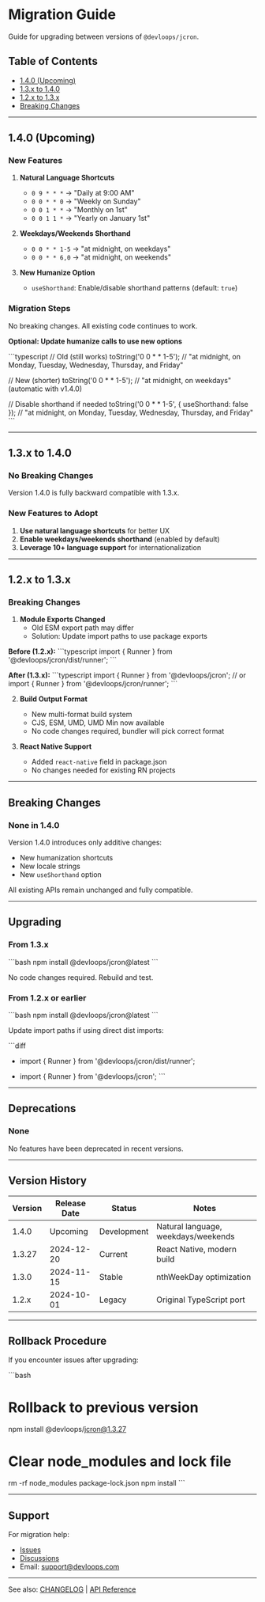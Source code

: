 # Migration Guide

Guide for upgrading between versions of `@devloops/jcron`.

## Table of Contents

- [1.4.0 (Upcoming)](#140-upcoming)
- [1.3.x to 1.4.0](#13x-to-140)
- [1.2.x to 1.3.x](#12x-to-13x)
- [Breaking Changes](#breaking-changes)

---

## 1.4.0 (Upcoming)

### New Features

1. **Natural Language Shortcuts**
   - `0 9 * * *` → "Daily at 9:00 AM"
   - `0 0 * * 0` → "Weekly on Sunday"
   - `0 0 1 * *` → "Monthly on 1st"
   - `0 0 1 1 *` → "Yearly on January 1st"

2. **Weekdays/Weekends Shorthand**
   - `0 0 * * 1-5` → "at midnight, on weekdays"
   - `0 0 * * 6,0` → "at midnight, on weekends"

3. **New Humanize Option**
   - `useShorthand`: Enable/disable shorthand patterns (default: `true`)

### Migration Steps

No breaking changes. All existing code continues to work.

**Optional: Update humanize calls to use new options**

\`\`\`typescript
// Old (still works)
toString('0 0 * * 1-5');
// "at midnight, on Monday, Tuesday, Wednesday, Thursday, and Friday"

// New (shorter)
toString('0 0 * * 1-5');
// "at midnight, on weekdays" (automatic with v1.4.0)

// Disable shorthand if needed
toString('0 0 * * 1-5', { useShorthand: false });
// "at midnight, on Monday, Tuesday, Wednesday, Thursday, and Friday"
\`\`\`

---

## 1.3.x to 1.4.0

### No Breaking Changes

Version 1.4.0 is fully backward compatible with 1.3.x.

### New Features to Adopt

1. **Use natural language shortcuts** for better UX
2. **Enable weekdays/weekends shorthand** (enabled by default)
3. **Leverage 10+ language support** for internationalization

---

## 1.2.x to 1.3.x

### Breaking Changes

1. **Module Exports Changed**
   - Old ESM export path may differ
   - Solution: Update import paths to use package exports

**Before (1.2.x):**
\`\`\`typescript
import { Runner } from '@devloops/jcron/dist/runner';
\`\`\`

**After (1.3.x):**
\`\`\`typescript
import { Runner } from '@devloops/jcron';
// or
import { Runner } from '@devloops/jcron/runner';
\`\`\`

2. **Build Output Format**
   - New multi-format build system
   - CJS, ESM, UMD, UMD Min now available
   - No code changes required, bundler will pick correct format

3. **React Native Support**
   - Added `react-native` field in package.json
   - No changes needed for existing RN projects

---

## Breaking Changes

### None in 1.4.0

Version 1.4.0 introduces only additive changes:
- New humanization shortcuts
- New locale strings
- New `useShorthand` option

All existing APIs remain unchanged and fully compatible.

---

## Upgrading

### From 1.3.x

\`\`\`bash
npm install @devloops/jcron@latest
\`\`\`

No code changes required. Rebuild and test.

### From 1.2.x or earlier

\`\`\`bash
npm install @devloops/jcron@latest
\`\`\`

Update import paths if using direct dist imports:

\`\`\`diff
- import { Runner } from '@devloops/jcron/dist/runner';
+ import { Runner } from '@devloops/jcron';
\`\`\`

---

## Deprecations

### None

No features have been deprecated in recent versions.

---

## Version History

| Version | Release Date | Status | Notes |
|---------|--------------|--------|-------|
| 1.4.0 | Upcoming | Development | Natural language, weekdays/weekends |
| 1.3.27 | 2024-12-20 | Current | React Native, modern build |
| 1.3.0 | 2024-11-15 | Stable | nthWeekDay optimization |
| 1.2.x | 2024-10-01 | Legacy | Original TypeScript port |

---

## Rollback Procedure

If you encounter issues after upgrading:

\`\`\`bash
# Rollback to previous version
npm install @devloops/jcron@1.3.27

# Clear node_modules and lock file
rm -rf node_modules package-lock.json
npm install
\`\`\`

---

## Support

For migration help:
- [Issues](https://github.com/meftunca/jcron/issues)
- [Discussions](https://github.com/meftunca/jcron/discussions)
- Email: support@devloops.com

---

See also: [CHANGELOG](./CHANGELOG.md) | [API Reference](./API_REFERENCE.md)
